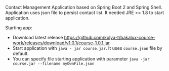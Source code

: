 Contact Management Application based on Spring Boot 2 and Spring Shell.
Application uses json file to persist contact list.
It needed JRE >= 1.8 to start application.


Starting app:
- Download latest release https://github.com/kolya-t/bakalux-course-work/releases/download/v1.0.1/course-1.0.1.jar
- Start application with `java - jar course.jar`. It uses `course.json` file by default. 
- You can specify file starting application with parameter `java -jar course.jar --filename myOwnFile.json`
